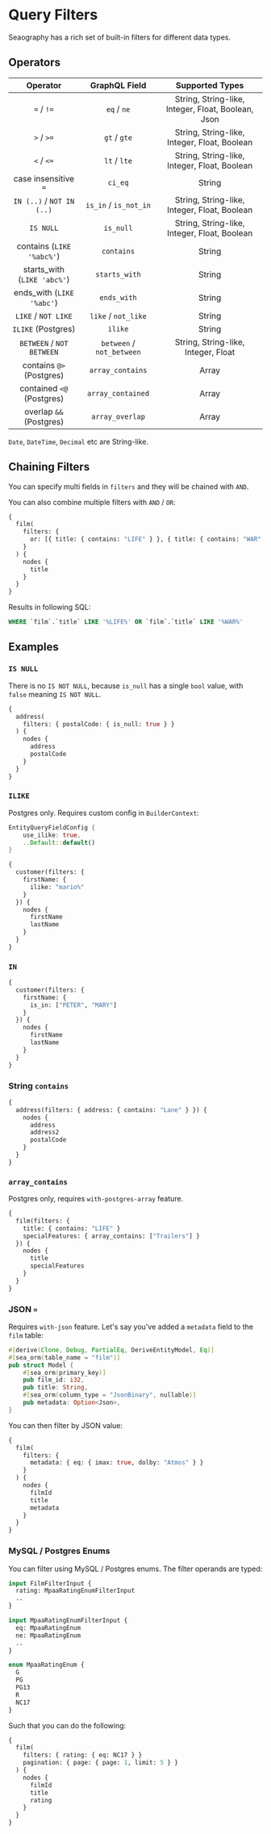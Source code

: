 # Query Filters

Seaography has a rich set of built-in filters for different data types.

## Operators

| Operator | GraphQL Field | Supported Types |
| :-: | :-: | :-: |
| `=` / `!=` | `eq` / `ne` | String, String-like, Integer, Float, Boolean, Json |
| `>` / `>=` | `gt` / `gte` | String, String-like, Integer, Float, Boolean |
| `<` / `<=` | `lt` / `lte` | String, String-like, Integer, Float, Boolean |
| case insensitive `=` | `ci_eq` | String |
| `IN (..)` / `NOT IN (..)` | `is_in` / `is_not_in` | String, String-like, Integer, Float, Boolean |
| `IS NULL` | `is_null` | String, String-like, Integer, Float, Boolean |
| contains (`LIKE '%abc%'`) | `contains` | String |
| starts_with (`LIKE 'abc%'`) | `starts_with` | String |
| ends_with (`LIKE '%abc'`) | `ends_with` | String |
| `LIKE` / `NOT LIKE` | `like` / `not_like` | String |
| `ILIKE` (Postgres) | `ilike` | String |
| `BETWEEN` / `NOT BETWEEN` | `between` / `not_between` | String, String-like, Integer, Float |
| contains `@>` (Postgres) | `array_contains` | Array |
| contained `<@` (Postgres) | `array_contained` | Array |
| overlap `&&` (Postgres) | `array_overlap` | Array |

`Date`, `DateTime`, `Decimal` etc are String-like.

## Chaining Filters

You can specify multi fields in `filters` and they will be chained with `AND`.

You can also combine multiple filters with `AND` / `OR`:

```graphql
{
  film(
    filters: {
      or: [{ title: { contains: "LIFE" } }, { title: { contains: "WAR" } }]
    }
  ) {
    nodes {
      title
    }
  }
}
```

Results in following SQL:

```sql
WHERE `film`.`title` LIKE '%LIFE%' OR `film`.`title` LIKE '%WAR%'
```

## Examples

### `IS NULL`

There is no `IS NOT NULL`, because `is_null` has a single `bool` value, with `false` meaning `IS NOT NULL`.

```graphql
{
  address(
    filters: { postalCode: { is_null: true } }
  ) {
    nodes {
      address
      postalCode
    }
  }
}
```

### `ILIKE`

Postgres only. Requires custom config in `BuilderContext`:

```rust
EntityQueryFieldConfig {
    use_ilike: true,
    ..Default::default()
}
```

```graphql
{
  customer(filters: {
    firstName: {
      ilike: "mario%"
    }
  }) {
    nodes {
      firstName
      lastName
    }
  }
}
```

### `IN`

```graphql
{
  customer(filters: {
    firstName: {
      is_in: ["PETER", "MARY"]
    }
  }) {
    nodes {
      firstName
      lastName
    }
  }
}
```

### String `contains`

```graphql
{
  address(filters: { address: { contains: "Lane" } }) {
    nodes {
      address
      address2
      postalCode
    }
  }
}
```

### `array_contains`

Postgres only, requires `with-postgres-array` feature.

```graphql
{
  film(filters: {
    title: { contains: "LIFE" }
    specialFeatures: { array_contains: ["Trailers"] }
  }) {
    nodes {
      title
      specialFeatures
    }
  }
}
```

### JSON `=`

Requires `with-json` feature. Let's say you've added a `metadata` field to the `film` table:

```rust
#[derive(Clone, Debug, PartialEq, DeriveEntityModel, Eq)]
#[sea_orm(table_name = "film")]
pub struct Model {
    #[sea_orm(primary_key)]
    pub film_id: i32,
    pub title: String,
    #[sea_orm(column_type = "JsonBinary", nullable)]
    pub metadata: Option<Json>,
}
```

You can then filter by JSON value:

```graphql
{
  film(
    filters: {
      metadata: { eq: { imax: true, dolby: "Atmos" } }
    }
  ) {
    nodes {
      filmId
      title
      metadata
    }
  }
}
```

### MySQL / Postgres Enums

You can filter using MySQL / Postgres enums. The filter operands are typed:

```graphql
input FilmFilterInput {
  rating: MpaaRatingEnumFilterInput
  ..
}

input MpaaRatingEnumFilterInput {
  eq: MpaaRatingEnum
  ne: MpaaRatingEnum
  ..
}

enum MpaaRatingEnum {
  G
  PG
  PG13
  R
  NC17
}
```

Such that you can do the following:

```graphql
{
  film(
    filters: { rating: { eq: NC17 } }
    pagination: { page: { page: 1, limit: 5 } }
  ) {
    nodes {
      filmId
      title
      rating
    }
  }
}
```